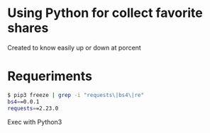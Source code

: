 # Using Python for collect favorite shares
Created to know easily up or down at porcent

# Requeriments
```bash
$ pip3 freeze | grep -i "requests\|bs4\|re"
bs4==0.0.1
requests==2.23.0
```
Exec with Python3

